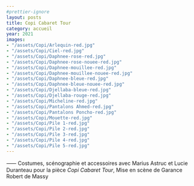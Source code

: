 ```yaml
---
#prettier-ignore
layout: posts
title: Copi Cabaret Tour
category: accueil
year: 2021
images:
- "/assets/Copi/Arlequin-red.jpg"
- "/assets/Copi/Ciel-red.jpg"
- "/assets/Copi/Daphnee-rose-red.jpg"
- "/assets/Copi/Daphnee-rose-nouee-red.jpg"
- "/assets/Copi/Daphnee-mouillee-red.jpg"
- "/assets/Copi/Daphnee-mouillee-nouee-red.jpg"
- "/assets/Copi/Daphnee-bleue-red.jpg"
- "/assets/Copi/Daphnee-bleue-nouee-red.jpg"
- "/assets/Copi/Djellaba-bleue-red.jpg"
- "/assets/Copi/Djellaba-rouge-red.jpg"
- "/assets/Copi/Micheline-red.jpg"
- "/assets/Copi/Pantalons Ahmed-red.jpg"
- "/assets/Copi/Pantalons Poncho-red.jpg"
- "/assets/Copi/Mouette-red.jpg"
- "/assets/Copi/Pile 1-red.jpg"
- "/assets/Copi/Pile 2-red.jpg"
- "/assets/Copi/Pile 3-red.jpg"
- "/assets/Copi/Pile 4-red.jpg"
- "/assets/Copi/Pile 5-red.jpg"
---
```


⸺ Costumes, scénographie et accessoires avec Marius Astruc et Lucie Duranteau pour la pièce _Copi Cabaret Tour_, Mise en scène de Garance Robert de Massy

